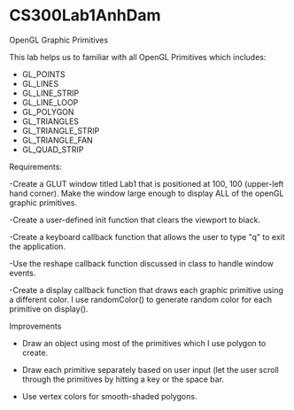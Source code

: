 # CS300Lab1AnhDam

OpenGL Graphic Primitives

This lab helps us to familiar with all OpenGL Primitives which includes:
- GL_POINTS
- GL_LINES
- GL_LINE_STRIP
- GL_LINE_LOOP
- GL_POLYGON
- GL_TRIANGLES
- GL_TRIANGLE_STRIP
- GL_TRIANGLE_FAN
- GL_QUAD_STRIP

Requirements: 

-Create a GLUT window titled Lab1 that is positioned at 100, 100 (upper-left hand corner). Make the window large enough to display ALL of the openGL graphic primitives.

-Create a user-defined init function that clears the viewport to black.

-Create a keyboard callback function that allows the user to type "q" to exit the application.

-Use the reshape callback function discussed in class to handle window events.

-Create a display callback function that draws each graphic primitive using a different color. I use randomColor() to generate random color for each primitive on display(). 

Improvements 

- Draw an object using most of the primitives which I use polygon to create.

- Draw each primitive separately based on user input (let the user scroll through the primitives by hitting a key or the space bar.

- Use vertex colors for smooth-shaded polygons.
